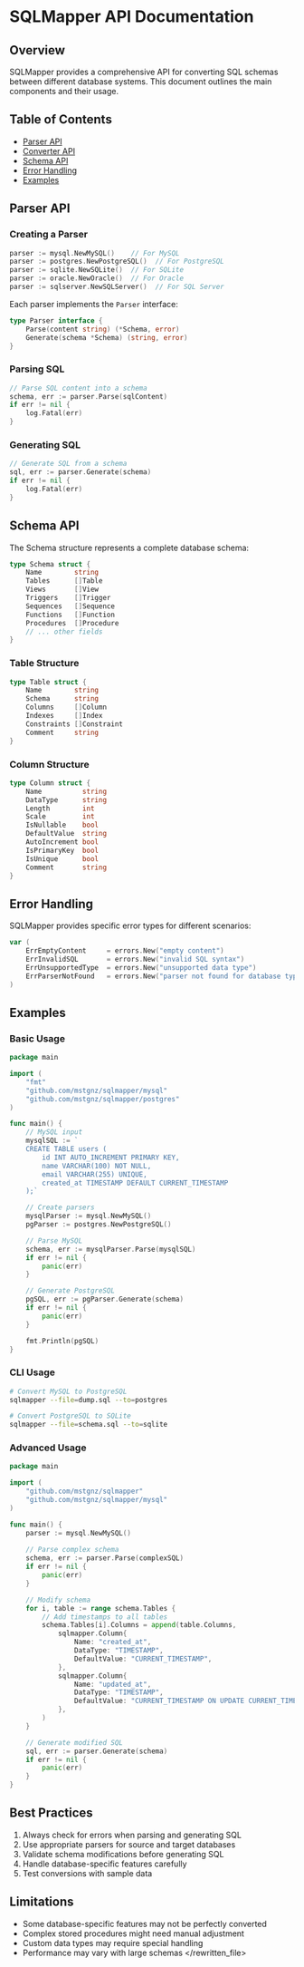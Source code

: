 # SQLMapper API Documentation

## Overview
SQLMapper provides a comprehensive API for converting SQL schemas between different database systems. This document outlines the main components and their usage.

## Table of Contents
- [Parser API](#parser-api)
- [Converter API](#converter-api)
- [Schema API](#schema-api)
- [Error Handling](#error-handling)
- [Examples](#examples)

## Parser API

### Creating a Parser

```go
parser := mysql.NewMySQL()    // For MySQL
parser := postgres.NewPostgreSQL()  // For PostgreSQL
parser := sqlite.NewSQLite()  // For SQLite
parser := oracle.NewOracle()  // For Oracle
parser := sqlserver.NewSQLServer()  // For SQL Server
```

Each parser implements the `Parser` interface:

```go
type Parser interface {
    Parse(content string) (*Schema, error)
    Generate(schema *Schema) (string, error)
}
```

### Parsing SQL

```go
// Parse SQL content into a schema
schema, err := parser.Parse(sqlContent)
if err != nil {
    log.Fatal(err)
}
```

### Generating SQL

```go
// Generate SQL from a schema
sql, err := parser.Generate(schema)
if err != nil {
    log.Fatal(err)
}
```

## Schema API

The Schema structure represents a complete database schema:

```go
type Schema struct {
    Name        string
    Tables      []Table
    Views       []View
    Triggers    []Trigger
    Sequences   []Sequence
    Functions   []Function
    Procedures  []Procedure
    // ... other fields
}
```

### Table Structure

```go
type Table struct {
    Name        string
    Schema      string
    Columns     []Column
    Indexes     []Index
    Constraints []Constraint
    Comment     string
}
```

### Column Structure

```go
type Column struct {
    Name          string
    DataType      string
    Length        int
    Scale         int
    IsNullable    bool
    DefaultValue  string
    AutoIncrement bool
    IsPrimaryKey  bool
    IsUnique      bool
    Comment       string
}
```

## Error Handling

SQLMapper provides specific error types for different scenarios:

```go
var (
    ErrEmptyContent     = errors.New("empty content")
    ErrInvalidSQL       = errors.New("invalid SQL syntax")
    ErrUnsupportedType  = errors.New("unsupported data type")
    ErrParserNotFound   = errors.New("parser not found for database type")
)
```

## Examples

### Basic Usage

```go
package main

import (
    "fmt"
    "github.com/mstgnz/sqlmapper/mysql"
    "github.com/mstgnz/sqlmapper/postgres"
)

func main() {
    // MySQL input
    mysqlSQL := `
    CREATE TABLE users (
        id INT AUTO_INCREMENT PRIMARY KEY,
        name VARCHAR(100) NOT NULL,
        email VARCHAR(255) UNIQUE,
        created_at TIMESTAMP DEFAULT CURRENT_TIMESTAMP
    );`

    // Create parsers
    mysqlParser := mysql.NewMySQL()
    pgParser := postgres.NewPostgreSQL()

    // Parse MySQL
    schema, err := mysqlParser.Parse(mysqlSQL)
    if err != nil {
        panic(err)
    }

    // Generate PostgreSQL
    pgSQL, err := pgParser.Generate(schema)
    if err != nil {
        panic(err)
    }

    fmt.Println(pgSQL)
}
```

### CLI Usage

```bash
# Convert MySQL to PostgreSQL
sqlmapper --file=dump.sql --to=postgres

# Convert PostgreSQL to SQLite
sqlmapper --file=schema.sql --to=sqlite
```

### Advanced Usage

```go
package main

import (
    "github.com/mstgnz/sqlmapper"
    "github.com/mstgnz/sqlmapper/mysql"
)

func main() {
    parser := mysql.NewMySQL()
    
    // Parse complex schema
    schema, err := parser.Parse(complexSQL)
    if err != nil {
        panic(err)
    }

    // Modify schema
    for i, table := range schema.Tables {
        // Add timestamps to all tables
        schema.Tables[i].Columns = append(table.Columns,
            sqlmapper.Column{
                Name: "created_at",
                DataType: "TIMESTAMP",
                DefaultValue: "CURRENT_TIMESTAMP",
            },
            sqlmapper.Column{
                Name: "updated_at",
                DataType: "TIMESTAMP",
                DefaultValue: "CURRENT_TIMESTAMP ON UPDATE CURRENT_TIMESTAMP",
            },
        )
    }

    // Generate modified SQL
    sql, err := parser.Generate(schema)
    if err != nil {
        panic(err)
    }
}
```

## Best Practices

1. Always check for errors when parsing and generating SQL
2. Use appropriate parsers for source and target databases
3. Validate schema modifications before generating SQL
4. Handle database-specific features carefully
5. Test conversions with sample data

## Limitations

- Some database-specific features may not be perfectly converted
- Complex stored procedures might need manual adjustment
- Custom data types may require special handling
- Performance may vary with large schemas
</rewritten_file>
